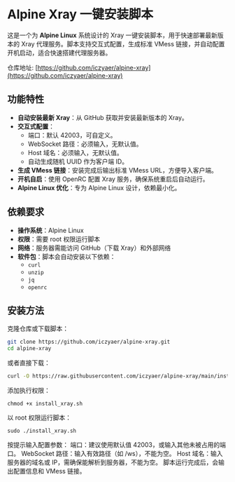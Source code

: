 # Alpine Xray 一键安装脚本

这是一个为 **Alpine Linux** 系统设计的 Xray 一键安装脚本，用于快速部署最新版本的 Xray 代理服务。脚本支持交互式配置，生成标准 VMess 链接，并自动配置开机启动，适合快速搭建代理服务器。

仓库地址: [https://github.com/iczyaer/alpine-xray](https://github.com/iczyaer/alpine-xray)
## 功能特性

- **自动安装最新 Xray**：从 GitHub 获取并安装最新版本的 Xray。
- **交互式配置**：
  - 端口：默认 42003，可自定义。
  - WebSocket 路径：必须输入，无默认值。
  - Host 域名：必须输入，无默认值。
  - 自动生成随机 UUID 作为客户端 ID。
- **生成 VMess 链接**：安装完成后输出标准 VMess URL，方便导入客户端。
- **开机自启**：使用 OpenRC 配置 Xray 服务，确保系统重启后自动运行。
- **Alpine Linux 优化**：专为 Alpine Linux 设计，依赖最小化。

## 依赖要求

- **操作系统**：Alpine Linux
- **权限**：需要 root 权限运行脚本
- **网络**：服务器需能访问 GitHub（下载 Xray）和外部网络
- **软件包**：脚本会自动安装以下依赖：
  - `curl`
  - `unzip`
  - `jq`
  - `openrc`
 
## 安装方法
克隆仓库或下载脚本：
   ```bash
   git clone https://github.com/iczyaer/alpine-xray.git
   cd alpine-xray
   ```

或者直接下载：
   ```bash
   curl -O https://raw.githubusercontent.com/iczyaer/alpine-xray/main/install_xray.sh
   ```
添加执行权限：
   ```
   chmod +x install_xray.sh
   ```
以 root 权限运行脚本：
   ```
   sudo ./install_xray.sh
   ```
按提示输入配置参数：
端口：建议使用默认值 42003，或输入其他未被占用的端口。
WebSocket 路径：输入有效路径（如 /ws），不能为空。
Host 域名：输入服务器的域名或 IP，需确保能解析到服务器，不能为空。
脚本运行完成后，会输出配置信息和 VMess 链接。
